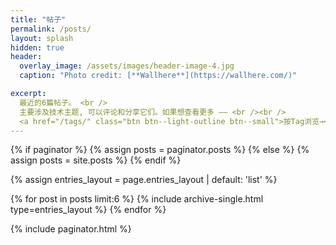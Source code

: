 ```yaml
---
title: "帖子"
permalink: /posts/
layout: splash
hidden: true
header:
  overlay_image: /assets/images/header-image-4.jpg
  caption: "Photo credit: [**Wallhere**](https://wallhere.com/)"

excerpt:
  最近的6篇帖子。 <br />
  主要涉及技术主题, 可以评论和分享它们。如果想查看更多 —— <br /><br />
  <a href="/tags/" class="btn btn--light-outline btn--small">按Tag浏览→</a>   <a href="/year-archive/" class="btn btn--light-outline btn--small">按年份浏览→</a> <a href="/categories/" class="btn btn--light-outline btn--small">按类别浏览→</a> 
---
```


[//]: # (<a href="#" class="btn btn--primary">Link Text</a>)


{% if paginator %}
    {% assign posts = paginator.posts %}
{% else %}
    {% assign posts = site.posts %}
{% endif %}

{% assign entries_layout = page.entries_layout | default: 'list' %}
<div class="entries-{{ entries_layout }}">
  {% for post in posts limit:6 %}
    {% include archive-single.html type=entries_layout %}
  {% endfor %}
</div>


{% include paginator.html %}  

[//]: # (分页插件无法运行 https://github.com/mmistakes/minimal-mistakes/discussions/3292)


